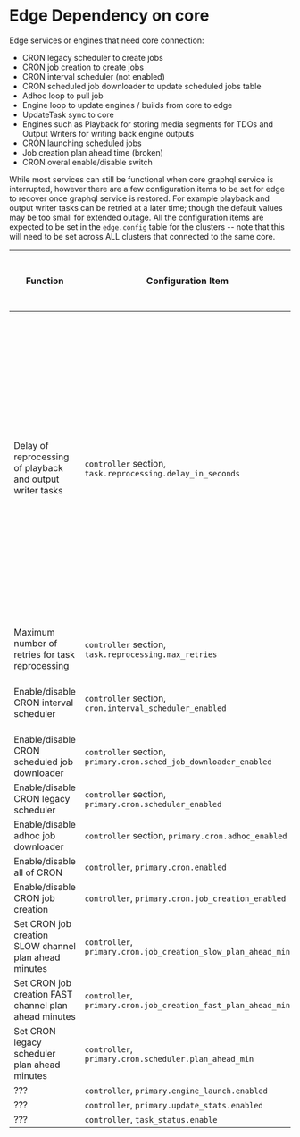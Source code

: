 
# Edge Dependency on core

Edge services or engines that need core connection:

* CRON legacy scheduler to create jobs
* CRON job creation to create jobs
* CRON interval scheduler (not enabled)
* CRON scheduled job downloader to update scheduled jobs table
* Adhoc loop to pull job
* Engine loop to update engines / builds from core to edge
* UpdateTask sync to core
* Engines such as Playback for storing media segments for TDOs and Output Writers for writing back engine outputs
* CRON launching scheduled jobs
* Job creation plan ahead time (broken)
* CRON overal enable/disable switch


While most services can still be functional when core graphql service is interrupted, however 
there are a few configuration items to be set for edge to recover once graphql service is restored.
For example playback and output writer tasks can be retried at a later time; though the default values
may be too small for extended outage.  All the configuration items are expected to be set in the `edge.config`
table for the clusters -- note that this will need to be set across ALL clusters that connected to the same core.

 

| Function | Configuration Item | Note | Setting to prepare for outage | Reset after outage is finished |
|----------|--------------------|-----------------|--------|------|
| Delay of reprocessing of playback and output writer tasks | `controller` section,  `task.reprocessing.delay_in_seconds` | default is `300` (seconds).  For extended outage, this should be set to 50 to 75% of the expected outage in seconds.  Note there are the 3-day maximum age of the data for these tasks so the maximum should be < 2 days in seconds   | ||
| Maximum number of retries for task reprocessing | `controller` section, `task.reprocessing.max_retries` | default is 3.  And can be left as is |||
| Enable/disable CRON interval scheduler | `controller` section, `cron.interval_scheduler_enabled` | default is false, should be set to false |||
| Enable/disable CRON scheduled job downloader | `controller` section, `primary.cron.sched_job_downloader_enabled` | should be set to true |||
| Enable/disable CRON legacy scheduler | `controller` section, `primary.cron.scheduler_enabled` | should be set to true |||
| Enable/disable adhoc job downloader | `controller` section, `primary.cron.adhoc_enabled` | should be set to true |||
| Enable/disable all of CRON | `controller`, `primary.cron.enabled` | should be set to true |||
| Enable/disable CRON job creation | `controller`, `primary.cron.job_creation_enabled` | should be set to true |||
| Set CRON job creation SLOW channel plan ahead minutes | `controller`, `primary.cron.job_creation_slow_plan_ahead_min` | defaults to 180 (3h) |||
| Set CRON job creation FAST channel plan ahead minutes | `controller`, `primary.cron.job_creation_fast_plan_ahead_min` | defaults to 30 (30m) |||
| Set CRON legacy scheduler plan ahead minutes | `controller`, `primary.cron.scheduler.plan_ahead_min` | defaults to 180 (3h) |
| ??? | `controller`, `primary.engine_launch.enabled` | ??? |
| ??? | `controller`, `primary.update_stats.enabled` | ??? |
| ??? | `controller`, `task_status.enable` | ??? |




 
